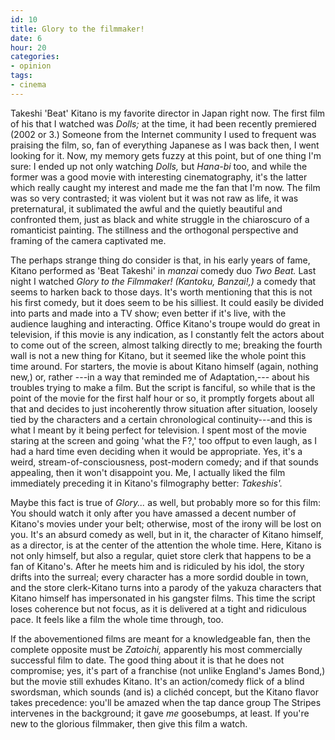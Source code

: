 ```yaml
---
id: 10
title: Glory to the filmmaker!
date: 6
hour: 20
categories:
- opinion
tags:
- cinema
---
```


Takeshi 'Beat' Kitano is my favorite director in Japan right now. The first film of his that I watched was _Dolls;_ at the time, it had been recently premiered (2002 or 3.) Someone from the Internet community I used to frequent was praising the film, so, fan of everything Japanese as I was back then, I went looking for it. Now, my memory gets fuzzy at this point, but of one thing I'm sure: I ended up not only watching _Dolls,_ but _Hana-bi_ too, and while the former was a good movie with interesting cinematography, it's the latter which really caught my interest and made me the fan that I'm now. The film was so very contrasted; it was violent but it was not raw as life, it was preternatural, it sublimated the awful and the quietly beautiful and confronted them, just  as black and white struggle in the chiaroscuro of a romanticist painting. The stillness and the orthogonal perspective and framing of the camera captivated me.

The perhaps strange thing do consider is that, in his early years of fame, Kitano performed as 'Beat Takeshi' in _manzai_ comedy duo _Two Beat._ Last night I watched _Glory to the Filmmaker!_ _(Kantoku, Banzai!,)_ a comedy that seems to harken back to those days. It's worth mentioning that this is not his first comedy, but it does seem to be his silliest. It could easily be divided into parts and made into a TV show; even better if it's live, with the audience laughing and interacting. Office Kitano's troupe would do great in television, if this movie is any indication, as I constantly felt the actors about to come out of the screen, almost talking directly to me; breaking the fourth wall is not a new thing for Kitano, but it seemed like the whole point this time around. For starters, the movie is about Kitano himself (again, nothing new,) or, rather ---in a way that reminded me of Adaptation,--- about his troubles trying to make a film. But the script is fanciful, so while that is the point of the movie for the first half hour or so, it promptly forgets about all that and decides to just incoherently throw situation after situation, loosely tied by the characters and a certain chronological continuity---and this is what I meant by it being perfect for television. I spent most of the movie staring at the screen and going 'what the F?,' too offput to even laugh, as I had a hard time even deciding when it would be appropriate. Yes, it's a weird, stream-of-consciousness, post-modern comedy; and if that sounds appealing, then it won't disappoint you. Me, I actually liked the film immediately preceding it in Kitano's filmography better: _Takeshis'._

Maybe this fact is true of _Glory..._ as well, but probably more so for this film: You should watch it only after you have amassed a decent number of Kitano's movies under your belt; otherwise, most of the irony will be lost on you. It's an absurd comedy as well, but in it, the character of Kitano himself, as a director, is at the center of the attention the whole time. Here, Kitano is not only himself, but also a regular, quiet store clerk that happens to be a fan of Kitano's. After he meets him and is ridiculed by his idol, the story drifts into the surreal; every character has a more sordid double in town, and the store clerk-Kitano turns into a parody of the yakuza characters that Kitano himself has impersonated in his gangster films. This time the script loses coherence but not focus, as it is delivered at a tight and ridiculous pace. It feels like a film the whole time through, too.

If the abovementioned films are meant for a knowledgeable fan, then the complete opposite must be _Zatoichi,_ apparently his most commercially successful film to date. The good thing about it is that he does not compromise; yes, it's part of a franchise (not unlike England's James Bond,) but the movie still exhudes Kitano. It's an action/comedy flick of a blind swordsman, which sounds (and is) a clichéd concept, but the Kitano flavor takes precedence: you'll be amazed when the tap dance group The Stripes intervenes in the background; it gave _me_ goosebumps, at least. If you're new to the glorious filmmaker, then give this film a watch.
